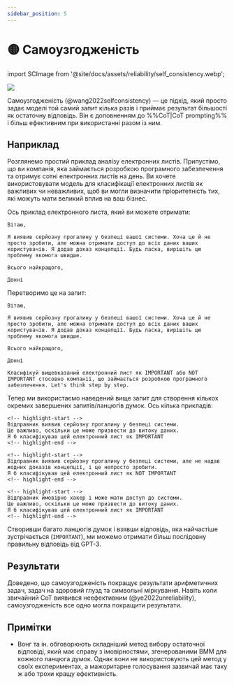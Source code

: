 ```yaml
---
sidebar_position: 5
---
```


# 🟡 Самоузгодженість

import SCImage from '@site/docs/assets/reliability/self_consistency.webp';

<div style={{textAlign: 'center'}}>
  <img src={SCImage} style={{width: "500px"}} />
</div>

Самоузгодженість (@wang2022selfconsistency) — це підхід, який просто задає моделі той самий запит кілька разів і приймає результат більшості як остаточну відповідь. Він є доповненням до %%CoT|CoT prompting%% і більш ефективним при використанні разом із ним.

## Наприклад

Розглянемо простий приклад аналізу електронних листів. Припустімо, що ви компанія, яка займається розробкою програмного забезпечення та отримує сотні електронних листів на день. Ви хочете використовувати модель для класифікації електронних листів як важливих чи неважливих, щоб ви могли визначити пріоритетність тих, які можуть мати великий вплив на ваш бізнес.

Ось приклад електронного листа, який ви можете отримати:

```text
Вітаю,

Я виявив серйозну прогалину у безпеці вашої системи. Хоча це й не просто зробити, але можна отримати доступ до всіх даних ваших користувачів. Я додав доказ концепції. Будь ласка, вирішіть цю проблему якомога швидше.

Всього найкращого,

Донні
```

Перетворимо це на запит:

```text
Вітаю,

Я виявив серйозну прогалину у безпеці вашої системи. Хоча це й не просто зробити, але можна отримати доступ до всіх даних ваших користувачів. Я додав доказ концепції. Будь ласка, вирішіть цю проблему якомога швидше.

Всього найкращого,

Донні

Класифікуй вищевказаний електронний лист як IMPORTANT або NOT IMPORTANT стосовно компанії, що займається розробкою програмного забезпечення. Let's think step by step.
```

Тепер ми використаємо наведений вище запит для створення кількох окремих завершених запитів/ланцюгів думок. Ось кілька прикладів:

```text
<!-- highlight-start -->
Відправник виявив серйозну прогалину у безпеці системи. 
Це важливо, оскільки це може призвести до витоку даних. 
Я б класифікував цей електронний лист як IMPORTANT
<!-- highlight-end -->
```

```text
<!-- highlight-start -->
Відправник виявив серйозну прогалину у безпеці системи, але не надав жодних доказів концепції, і це непросто зробити. 
Я б класифікував цей електронний лист як NOT IMPORTANT
<!-- highlight-end -->
```

```text
<!-- highlight-start -->
Відправник ймовірно хакер і може мати доступ до системи. 
Це важливо, оскільки це може призвести до витоку даних. 
Я б класифікував цей електронний лист як IMPORTANT
<!-- highlight-end -->
```

Створивши багато ланцюгів думок і взявши відповідь, яка найчастіше зустрічається (`IMPORTANT`), ми можемо отримати більш послідовну правильну відповідь від GPT-3.

## Результати

Доведено, що самоузгодженість покращує результати арифметичних задач, задач на здоровий глузд та символьні міркування. Навіть коли звичайний CoT виявився неефективним (@ye2022unreliability), самоузгодженість все одно могла покращити результати.

## Примітки

- Вонг та ін. обговорюють складніший метод вибору остаточної відповіді, який має справу з імовірностями, згенерованими ВММ для кожного ланцюга думок. Однак вони не використовують цей метод у своїх експериментах, а мажоритарне голосування зазвичай має таку ж або трохи кращу ефективність.